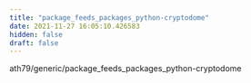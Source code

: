 ```yaml
---
title: "package_feeds_packages_python-cryptodome"
date: 2021-11-27 16:05:10.426583
hidden: false
draft: false
---
```


ath79/generic/package_feeds_packages_python-cryptodome

